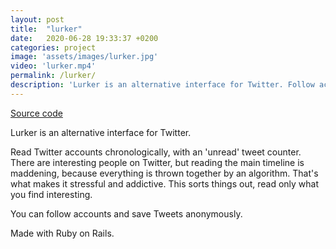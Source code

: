 ```yaml
---
layout: post
title:  "lurker"
date:   2020-06-28 19:33:37 +0200
categories: project
image: 'assets/images/lurker.jpg'
video: 'lurker.mp4'
permalink: /lurker/
description: 'Lurker is an alternative interface for Twitter. Follow accounts and save Tweets anonymously.'
---
```


[Source code](https://github.com/emilosman/lurker)

Lurker is an alternative interface for Twitter.  

Read Twitter accounts chronologically, with an 'unread' tweet counter. There are interesting people on Twitter, but reading the main timeline is maddening, because everything is thrown together by an algorithm. That's what makes it stressful and addictive.
This sorts things out, read only what you find interesting.

You can follow accounts and save Tweets anonymously.

Made with Ruby on Rails.
